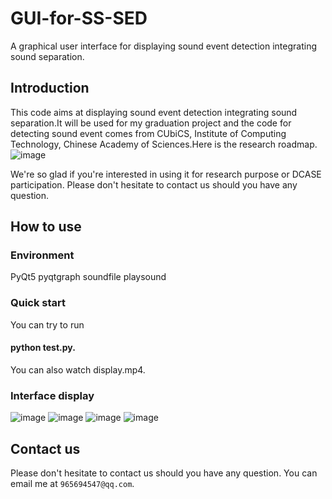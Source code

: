 # GUI-for-SS-SED
A graphical user interface for displaying sound event detection integrating sound separation.
## Introduction
This code aims at displaying sound event detection integrating sound separation.It will be used for my graduation project and the code for detecting sound event comes from CUbiCS, Institute of Computing Technology, Chinese Academy of Sciences.Here is the research roadmap.
![image](https://user-images.githubusercontent.com/74940716/118569985-b642fa00-b7ad-11eb-9ca7-5775383d0fc1.png)

We're so glad if you're interested in using it for research purpose or DCASE participation. Please don't hesitate to contact us should you have any question.
## How to use
### Environment
PyQt5
pyqtgraph
soundfile
playsound
### Quick start
You can try to run
#### python test.py.
You can also watch display.mp4.
### Interface display
![image](https://user-images.githubusercontent.com/74940716/118569780-3157e080-b7ad-11eb-9193-4b33a00dc71d.png)
![image](https://user-images.githubusercontent.com/74940716/118569792-374dc180-b7ad-11eb-8acf-1b32c6d67c88.png)
![image](https://user-images.githubusercontent.com/74940716/118569807-403e9300-b7ad-11eb-953f-1248aba12422.png)
![image](https://user-images.githubusercontent.com/74940716/118569814-46347400-b7ad-11eb-8368-19aadad0571b.png)
## Contact us
Please don't hesitate to contact us should you have any question. You can email me at `965694547@qq.com`.

